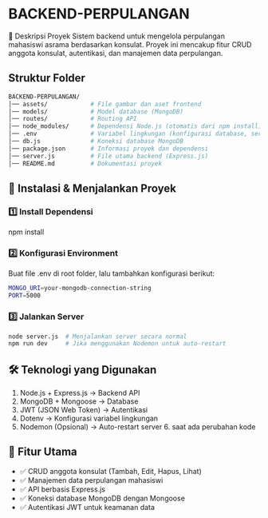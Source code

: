 # BACKEND-PERPULANGAN
📌 Deskripsi Proyek
Sistem backend untuk mengelola perpulangan mahasiswi asrama berdasarkan konsulat. Proyek ini mencakup fitur CRUD anggota konsulat, autentikasi, dan manajemen data perpulangan.

## Struktur Folder
```sh
BACKEND-PERPULANGAN/
│── assets/            # File gambar dan aset frontend
│── models/            # Model database (MongoDB)
│── routes/            # Routing API
│── node_modules/      # Dependensi Node.js (otomatis dari npm install)
│── .env               # Variabel lingkungan (konfigurasi database, secret key, dll.)
│── db.js              # Koneksi database MongoDB
│── package.json       # Informasi proyek dan dependensi
│── server.js          # File utama backend (Express.js)
│── README.md          # Dokumentasi proyek
```
## 🚀 Instalasi & Menjalankan Proyek
### 1️⃣ Install Dependensi
npm install
### 2️⃣ Konfigurasi Environment
Buat file .env di root folder, lalu tambahkan konfigurasi berikut:
``` sh
MONGO_URI=your-mongodb-connection-string
PORT=5000
```
### 3️⃣ Jalankan Server
```sh
node server.js  # Menjalankan server secara normal
npm run dev     # Jika menggunakan Nodemon untuk auto-restart
```

## 🛠️ Teknologi yang Digunakan

1. Node.js + Express.js → Backend API
2. MongoDB + Mongoose → Database
3. JWT (JSON Web Token) → Autentikasi
4. Dotenv → Konfigurasi variabel lingkungan
5. Nodemon (Opsional) → Auto-restart server 6. saat ada perubahan kode

## 📌 Fitur Utama
- ✅ CRUD anggota konsulat (Tambah, Edit, Hapus, Lihat)
- ✅ Manajemen data perpulangan mahasiswi
- ✅ API berbasis Express.js
- ✅ Koneksi database MongoDB dengan Mongoose
- ✅ Autentikasi JWT untuk keamanan data


